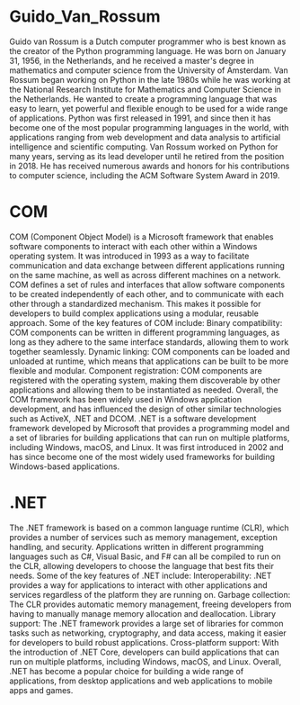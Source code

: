 # Guido_Van_Rossum
Guido van Rossum is a Dutch computer programmer who is best known as the creator of the Python programming language. He was born on January 31, 1956, in the Netherlands, and he received a master's degree in mathematics and computer science from the University of Amsterdam.
Van Rossum began working on Python in the late 1980s while he was working at the National Research Institute for Mathematics and Computer Science in the Netherlands. He wanted to create a programming language that was easy to learn, yet powerful and flexible enough to be used for a wide range of applications.
Python was first released in 1991, and since then it has become one of the most popular programming languages in the world, with applications ranging from web development and data analysis to artificial intelligence and scientific computing.
Van Rossum worked on Python for many years, serving as its lead developer until he retired from the position in 2018. He has received numerous awards and honors for his contributions to computer science, including the ACM Software System Award in 2019.
# COM
COM (Component Object Model) is a Microsoft framework that enables software components to interact with each other within a Windows operating system. It was introduced in 1993 as a way to facilitate communication and data exchange between different applications running on the same machine, as well as across different machines on a network.
COM defines a set of rules and interfaces that allow software components to be created independently of each other, and to communicate with each other through a standardized mechanism. This makes it possible for developers to build complex applications using a modular, reusable approach.
Some of the key features of COM include:
Binary compatibility: COM components can be written in different programming languages, as long as they adhere to the same interface standards, allowing them to work together seamlessly.
Dynamic linking: COM components can be loaded and unloaded at runtime, which means that applications can be built to be more flexible and modular.
Component registration: COM components are registered with the operating system, making them discoverable by other applications and allowing them to be instantiated as needed.
Overall, the COM framework has been widely used in Windows application development, and has influenced the design of other similar technologies such as ActiveX, .NET and DCOM.
.NET is a software development framework developed by Microsoft that provides a programming model and a set of libraries for building applications that can run on multiple platforms, including Windows, macOS, and Linux. It was first introduced in 2002 and has since become one of the most widely used frameworks for building Windows-based applications.
# .NET
The .NET framework is based on a common language runtime (CLR), which provides a number of services such as memory management, exception handling, and security. Applications written in different programming languages such as C#, Visual Basic, and F# can all be compiled to run on the CLR, allowing developers to choose the language that best fits their needs.
Some of the key features of .NET include:
Interoperability: .NET provides a way for applications to interact with other applications and services regardless of the platform they are running on.
Garbage collection: The CLR provides automatic memory management, freeing developers from having to manually manage memory allocation and deallocation.
Library support: The .NET framework provides a large set of libraries for common tasks such as networking, cryptography, and data access, making it easier for developers to build robust applications.
Cross-platform support: With the introduction of .NET Core, developers can build applications that can run on multiple platforms, including Windows, macOS, and Linux.
Overall, .NET has become a popular choice for building a wide range of applications, from desktop applications and web applications to mobile apps and games.